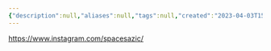 ```yaml
---
{"description":null,"aliases":null,"tags":null,"created":"2023-04-03T15:22:06","updated":"2023-07-15T21:33:02","title":"스페이스 사직 - Art Camping","dg-publish":true,"permalink":"/docs/스페이스 사직 - Art Camping/","dgPassFrontmatter":true}
---
```


https://www.instagram.com/spacesazic/
